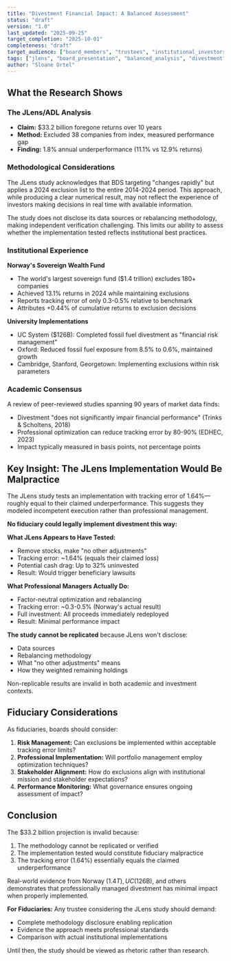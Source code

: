 ```yaml
---
title: "Divestment Financial Impact: A Balanced Assessment"
status: "draft"
version: "1.0"
last_updated: "2025-09-25"
target_completion: "2025-10-01"
completeness: "draft"
target_audience: ["board_members", "trustees", "institutional_investors"]
tags: ["jlens", "board_presentation", "balanced_analysis", "divestment"]
author: "Sloane Ortel"
---
```

## What the Research Shows

### The JLens/ADL Analysis

- **Claim:** $33.2 billion foregone returns over 10 years
- **Method:** Excluded 38 companies from index, measured performance gap
- **Finding:** 1.8% annual underperformance (11.1% vs 12.9% returns)

### Methodological Considerations

The JLens study acknowledges that BDS targeting "changes rapidly" but applies a 2024 exclusion list to the entire 2014-2024 period. This approach, while producing a clear numerical result, may not reflect the experience of investors making decisions in real time with available information.

The study does not disclose its data sources or rebalancing methodology, making independent verification challenging. This limits our ability to assess whether the implementation tested reflects institutional best practices.

### Institutional Experience

**Norway's Sovereign Wealth Fund**

- The world's largest sovereign fund ($1.4 trillion) excludes 180+ companies
- Achieved 13.1% returns in 2024 while maintaining exclusions
- Reports tracking error of only 0.3-0.5% relative to benchmark
- Attributes +0.44% of cumulative returns to exclusion decisions

**University Implementations**

- UC System ($126B): Completed fossil fuel divestment as "financial risk management"
- Oxford: Reduced fossil fuel exposure from 8.5% to 0.6%, maintained growth
- Cambridge, Stanford, Georgetown: Implementing exclusions within risk parameters

### Academic Consensus

A review of peer-reviewed studies spanning 90 years of market data finds:

- Divestment "does not significantly impair financial performance" (Trinks & Scholtens, 2018)
- Professional optimization can reduce tracking error by 80-90% (EDHEC, 2023)
- Impact typically measured in basis points, not percentage points

## Key Insight: The JLens Implementation Would Be Malpractice

The JLens study tests an implementation with tracking error of 1.64%—roughly equal to their claimed underperformance. This suggests they modeled incompetent execution rather than professional management.

**No fiduciary could legally implement divestment this way:**

**What JLens Appears to Have Tested:**

- Remove stocks, make "no other adjustments"
- Tracking error: ~1.64% (equals their claimed loss)
- Potential cash drag: Up to 32% uninvested
- Result: Would trigger beneficiary lawsuits

**What Professional Managers Actually Do:**

- Factor-neutral optimization and rebalancing
- Tracking error: ~0.3-0.5% (Norway's actual result)
- Full investment: All proceeds immediately redeployed
- Result: Minimal performance impact

**The study cannot be replicated** because JLens won't disclose:

- Data sources
- Rebalancing methodology
- What "no other adjustments" means
- How they weighted remaining holdings

Non-replicable results are invalid in both academic and investment contexts.

## Fiduciary Considerations

As fiduciaries, boards should consider:

1. **Risk Management:** Can exclusions be implemented within acceptable tracking error limits?
2. **Professional Implementation:** Will portfolio management employ optimization techniques?
3. **Stakeholder Alignment:** How do exclusions align with institutional mission and stakeholder expectations?
4. **Performance Monitoring:** What governance ensures ongoing assessment of impact?

## Conclusion

The $33.2 billion projection is invalid because:

1. The methodology cannot be replicated or verified
2. The implementation tested would constitute fiduciary malpractice
3. The tracking error (1.64%) essentially equals the claimed underperformance

Real-world evidence from Norway ($1.4T), UC ($126B), and others demonstrates that professionally managed divestment has minimal impact when properly implemented.

**For Fiduciaries:** Any trustee considering the JLens study should demand:

- Complete methodology disclosure enabling replication
- Evidence the approach meets professional standards
- Comparison with actual institutional implementations

Until then, the study should be viewed as rhetoric rather than research.
